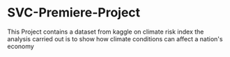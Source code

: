 # SVC-Premiere-Project
This Project contains a dataset from kaggle on climate risk index
the analysis carried out is to show how climate conditions can affect a nation's economy
